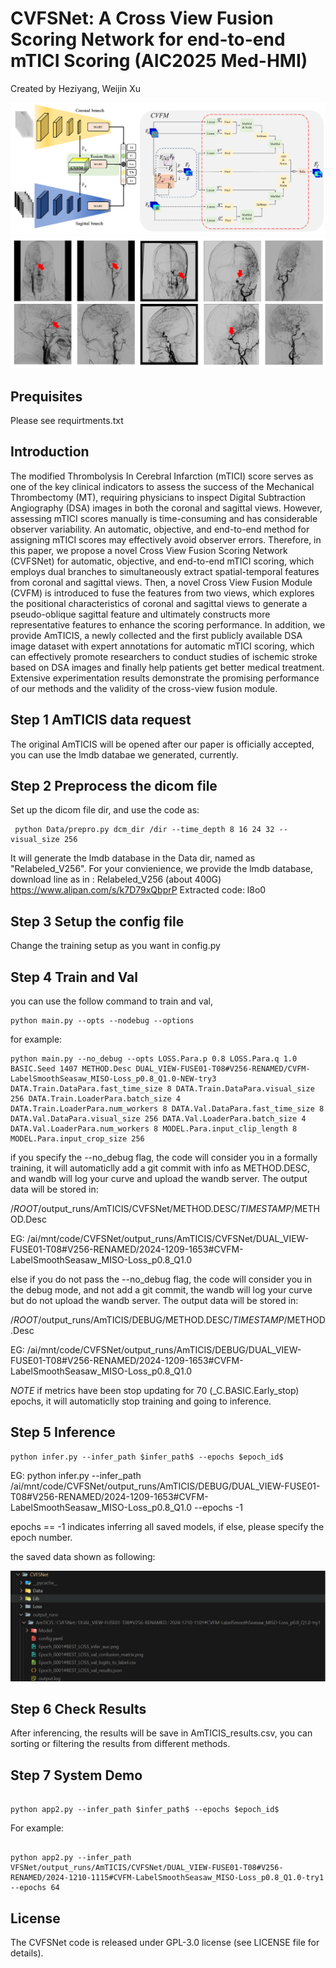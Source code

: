 **CVFSNet: A Cross View Fusion Scoring Network for end-to-end mTICI Scoring (AIC2025 Med-HMI)**
==============================================================================================================================

Created by Heziyang, Weijin Xu

![](Show//Net_CVFMTrans_QV.png)
![](Show//Show.png)

Prequisites
------------
Please see requirtments.txt

Introduction
------------
The modified Thrombolysis In Cerebral Infarction (mTICI) score serves as one of the key clinical indicators to assess the success of the Mechanical Thrombectomy (MT), requiring physicians to inspect Digital Subtraction Angiography (DSA) images in both the coronal and sagittal views. However, assessing mTICI scores manually is time-consuming and has considerable observer variability. An automatic, objective, and end-to-end method for assigning mTICI scores may effectively avoid observer errors. Therefore, in this paper, we propose a novel Cross View Fusion Scoring Network (CVFSNet) for automatic, objective, and end-to-end mTICI scoring, which employs dual branches to simultaneously extract spatial-temporal features from coronal and sagittal views. Then, a novel Cross View Fusion Module (CVFM) is introduced to fuse the features from two views, which explores the positional characteristics of coronal and sagittal views to generate a pseudo-oblique sagittal feature and ultimately constructs more representative features to enhance the scoring performance. In addition, we provide AmTICIS, a newly collected and the first publicly available DSA image dataset with expert annotations for automatic mTICI scoring, which can effectively promote researchers to conduct studies of ischemic stroke based on DSA images and finally help patients get better medical treatment. Extensive experimentation results demonstrate the promising performance of our methods and the validity of the cross-view fusion module. 

Step 1 AmTICIS data request
------------
The original AmTICIS will be opened after our paper is officially accepted, you can use the lmdb databae we generated, currently.

Step 2 Preprocess the dicom file
------------------------
Set up the dicom file dir, and use the code as:
<pre><code> python Data/prepro.py dcm_dir /dir --time_depth 8 16 24 32 --visual_size 256</pre></code>

It will generate the lmdb database in the Data dir, named as "Relabeled_V256". For your convienience, we provide the lmdb database, download line as in :
Relabeled_V256 (about 400G)
https://www.alipan.com/s/k7D79xQbprP
Extracted code: l8o0 


Step 3 Setup the config file
------------------------
Change the training setup as you want in config.py

Step 4 Train and Val
------------------------
you can use the follow command to train and val,

<pre><code>python main.py --opts --nodebug --options</pre></code>

for example:
<pre><code>python main.py --no_debug --opts LOSS.Para.p 0.8 LOSS.Para.q 1.0 BASIC.Seed 1407 METHOD.Desc DUAL_VIEW-FUSE01-T08#V256-RENAMED/CVFM-LabelSmoothSeasaw_MISO-Loss_p0.8_Q1.0-NEW-try3 DATA.Train.DataPara.fast_time_size 8 DATA.Train.DataPara.visual_size 256 DATA.Train.LoaderPara.batch_size 4 DATA.Train.LoaderPara.num_workers 8 DATA.Val.DataPara.fast_time_size 8 DATA.Val.DataPara.visual_size 256 DATA.Val.LoaderPara.batch_size 4 DATA.Val.LoaderPara.num_workers 8 MODEL.Para.input_clip_length 8 MODEL.Para.input_crop_size 256
</pre></code>

if you specify the --no_debug flag, the code will consider you in a formally training, it will automaticlly add a git commit with info as METHOD.DESC, and wandb will log your curve and upload the wandb server. The output data will be stored in:

/$ROOT$/output_runs/AmTICIS/CVFSNet/METHOD.DESC/$TIMESTAMP$/METHOD.Desc

EG: /ai/mnt/code/CVFSNet/output_runs/AmTICIS/CVFSNet/DUAL_VIEW-FUSE01-T08#V256-RENAMED/2024-1209-1653#CVFM-LabelSmoothSeasaw_MISO-Loss_p0.8_Q1.0

else if you do not pass the --no_debug flag, the code will consider you in the debug mode, and not add a git commit, the wandb will log your curve but do not upload the wandb server. The output data will be stored in:

/$ROOT$/output_runs/AmTICIS/DEBUG/METHOD.DESC/$TIMESTAMP$/METHOD.Desc

EG: /ai/mnt/code/CVFSNet/output_runs/AmTICIS/DEBUG/DUAL_VIEW-FUSE01-T08#V256-RENAMED/2024-1209-1653#CVFM-LabelSmoothSeasaw_MISO-Loss_p0.8_Q1.0

$NOTE$ if metrics have been stop updating for 70 (_C.BASIC.Early_stop) epochs, it will automaticlly stop training and going to inference.


Step 5 Inference
------------------------

<pre><code>python infer.py --infer_path $infer_path$ --epochs $epoch_id$</pre></code>

EG: python infer.py --infer_path /ai/mnt/code/CVFSNet/output_runs/AmTICIS/DEBUG/DUAL_VIEW-FUSE01-T08#V256-RENAMED/2024-1209-1653#CVFM-LabelSmoothSeasaw_MISO-Loss_p0.8_Q1.0 --epochs -1

epochs == -1 indicates inferring all saved models, if else, please specify the epoch number.

the saved data shown as following:

![](Show//Output.png)


Step 6 Check Results
------------------------
After inferencing, the results will be save in AmTICIS_results.csv, you can sorting or filtering the results from different methods.

Step 7 System Demo
------------------------
<pre><code>
python app2.py --infer_path $infer_path$ --epochs $epoch_id$
</pre></code>
For example:
<pre><code>
python app2.py --infer_path VFSNet/output_runs/AmTICIS/CVFSNet/DUAL_VIEW-FUSE01-T08#V256-RENAMED/2024-1210-1115#CVFM-LabelSmoothSeasaw_MISO-Loss_p0.8_Q1.0-try1 --epochs 64
</pre></code>

License
--------

The CVFSNet code is released under GPL-3.0 license (see LICENSE file for details).
